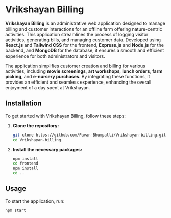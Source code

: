 # Vrikshayan Billing


**Vrikshayan Billing** is an administrative web application designed to manage billing and customer interactions for an offline farm offering nature-centric activities. 
This application streamlines the process of logging visitor activities, generating bills, and managing customer data. 
Developed using **React.js** and **Tailwind CSS** for the frontend, **Express.js** and **Node.js** for the backend, and **MongoDB** for the database, it ensures a smooth and efficient experience for both administrators and visitors.

The application simplifies customer creation and billing for various activities, including **movie screenings**, **art workshops**, **lunch orders**, **farm picking**, and **e-nursery purchases**. By integrating these functions, it provides an efficient and seamless experience, enhancing the overall enjoyment of a day spent at Vrikshayan.

## Installation

To get started with Vrikshayan Billing, follow these steps:

1. **Clone the repository:**

    ```bash
    git clone https://github.com/Pavan-Bhumpalli/Vrikshayan-billing.git
    cd Vrikshayan-billing
    ```

2. **Install the necessary packages:**

    ```bash
    npm install
    cd frontend
    npm install
    cd ..
    ```

## Usage

To start the application, run:

```bash
npm start
